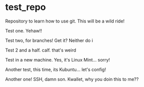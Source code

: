 # test_repo
Repository to learn how to use git. This will be a wild ride!

Test one. Yehaw!!

Test two, for branches! Get it? Neither do i

Test 2 and a half. calf. that's weird

Test in a new machine. Yes, it's Linux Mint... sorry!

Another test, this time, its Kubuntu... let's config!

Another one! SSH, damn son. Kwallet, why you doin this to me??
